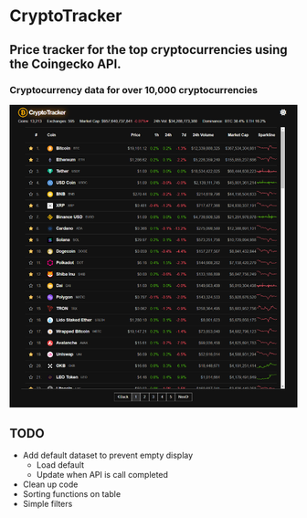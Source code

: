 # CryptoTracker
## Price tracker for the top cryptocurrencies using the Coingecko API.
### Cryptocurrency data for over 10,000 cryptocurrencies 

![Example image](./src/assets/example.png)

## TODO
- Add default dataset to prevent empty display
  - Load default
  - Update when API is call completed
- Clean up code
- Sorting functions on table
- Simple filters
